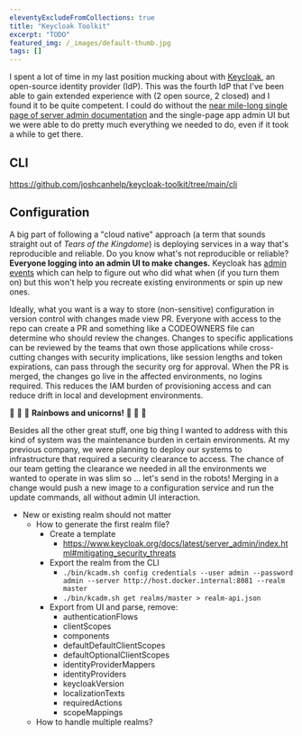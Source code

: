 ```yaml
---
eleventyExcludeFromCollections: true
title: "Keycloak Toolkit"
excerpt: "TODO"
featured_img: /_images/default-thumb.jpg
tags: []
---
```

I spent a lot of time in my last position mucking about with [Keycloak](https://www.keycloak.org), an open-source identity provider (IdP). This was the fourth IdP that I've been able to gain extended experience with (2 open source, 2 closed) and I found it to be quite competent. I could do without the [near mile-long single page of server admin documentation](https://www.keycloak.org/docs/latest/server_admin/index.html) and the single-page app admin UI but we were able to do pretty much everything we needed to do, even if it took a while to get there.
## CLI

https://github.com/joshcanhelp/keycloak-toolkit/tree/main/cli

## Configuration

A big part of following a "cloud native" approach (a term that sounds straight out of _Tears of the Kingdome_) is deploying services in a way that's reproducible and reliable. Do you know what's not reproducible or reliable? **Everyone logging into an admin UI to make changes.** Keycloak has [admin events](https://www.keycloak.org/docs/latest/server_admin/index.html#auditing-admin-events) which can help to figure out who did what when (if you turn them on) but this won't help you recreate existing environments or spin up new ones.

Ideally, what you want is a way to store (non-sensitive) configuration in version control with changes made view PR. Everyone with access to the repo can create a PR and something like a CODEOWNERS file can determine who should review the changes. Changes to specific applications can be reviewed by the teams that own those applications while cross-cutting changes with security implications, like session lengths and token expirations, can pass through the security org for approval. When the PR is merged, the changes go live in the affected environments, no logins required. This reduces the IAM burden of provisioning access and can reduce drift in local and development environments.

🌈 🦄 🌈 **Rainbows and unicorns!** 🦄 🌈 🦄

Besides all the other great stuff, one big thing I wanted to address with this kind of system was the maintenance burden in certain environments. At my previous company, we were planning to deploy our systems to infrastructure that required a security clearance to access. The chance of our team getting the clearance we needed in all the environments we wanted to operate in was slim so ... let's send in the robots! Merging in a change would push a new image to a configuration service and run the update commands, all without admin UI interaction.

- New or existing realm should not matter
	- How to generate the first realm file?
		- Create a template
			- https://www.keycloak.org/docs/latest/server_admin/index.html#mitigating_security_threats
		- Export the realm from the CLI
			- `./bin/kcadm.sh config credentials --user admin --password admin --server http://host.docker.internal:8081 --realm master`
			- `./bin/kcadm.sh get realms/master > realm-api.json`
		- Export from UI and parse, remove:
			- authenticationFlows
			- clientScopes
			- components
			- defaultDefaultClientScopes
			- defaultOptionalClientScopes
			- identityProviderMappers
			- identityProviders
			- keycloakVersion
			- localizationTexts
			- requiredActions
			- scopeMappings
	- How to handle multiple realms?

